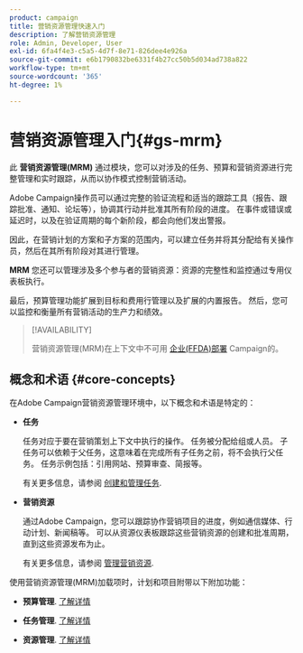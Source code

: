 ```yaml
---
product: campaign
title: 营销资源管理快速入门
description: 了解营销资源管理
role: Admin, Developer, User
exl-id: 6fa4f4e3-c5a5-4d7f-8e71-826dee4e926a
source-git-commit: e6b1790832be6331f4b27cc50b5d034ad738a822
workflow-type: tm+mt
source-wordcount: '365'
ht-degree: 1%

---
```


# 营销资源管理入门{#gs-mrm}

此 **营销资源管理(MRM)** 通过模块，您可以对涉及的任务、预算和营销资源进行完整管理和实时跟踪，从而以协作模式控制营销活动。

Adobe Campaign操作员可以通过完整的验证流程和适当的跟踪工具（报告、跟踪批准、通知、论坛等），协调其行动并批准其所有阶段的进度。 在事件或错误或延迟时，以及在验证周期的每个新阶段，都会向他们发出警报。

因此，在营销计划的方案和子方案的范围内，可以建立任务并将其分配给有关操作员，然后在其所有阶段对其进行管理。

**MRM** 您还可以管理涉及多个参与者的营销资源：资源的完整性和监控通过专用仪表板执行。

最后，预算管理功能扩展到目标和费用行管理以及扩展的内置报告。 然后，您可以监控和衡量所有营销活动的生产力和绩效。

>[!AVAILABILITY]
>
>营销资源管理(MRM)在上下文中不可用 [企业(FFDA)部署](../../v8/architecture/enterprise-deployment.md) Campaign的。

## 概念和术语 {#core-concepts}

在Adobe Campaign营销资源管理环境中，以下概念和术语是特定的：

* **任务**

   任务对应于要在营销策划上下文中执行的操作。 任务被分配给组或人员。 子任务可以依赖于父任务，这意味着在完成所有子任务之前，将不会执行父任务。 任务示例包括：引用网站、预算审查、简报等。

   有关更多信息，请参阅 [创建和管理任务](creating-and-managing-tasks.md).

* **营销资源**

   通过Adobe Campaign，您可以跟踪协作营销项目的进度，例如通信媒体、行动计划、新闻稿等。 可以从资源仪表板跟踪这些营销资源的创建和批准周期，直到这些资源发布为止。

   有关更多信息，请参阅 [管理营销资源](managing-marketing-resources.md).

<!--
>[!NOTE]
>
>For more on Adobe Campaign workspace, refer to [this section](../../platform/using/adobe-campaign-workspace.md).
>  
>Deliveries and communication channels are detailed in [this section](../../delivery/using/steps-about-delivery-creation-steps.md).  
>
>Marketing campaign functionalities are detailed in [this section](../../campaign/using/accessing-marketing-campaigns.md).
-->

使用营销资源管理(MRM)加载项时，计划和项目附带以下附加功能：

* **预算管理**. [了解详情](controlling-costs.md)

* **任务管理**. [了解详情](creating-and-managing-tasks.md)

* **资源管理**. [了解详情](managing-marketing-resources.md)
